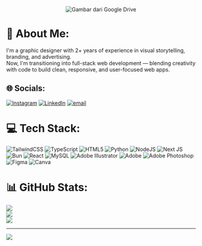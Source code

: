 <div align="center">
  <img src="https://drive.google.com/uc?export=view&id=1NHXA6M9I0oYkrZ_PcqZubagkBehs2MJS" alt="Gambar dari Google Drive">
</div>

# 💫 About Me:

I'm a graphic designer with 2+ years of experience in visual storytelling, branding, and advertising.<br> Now, I'm transitioning into full-stack web development — blending creativity with code to build clean, responsive, and user-focused web apps.

## 🌐 Socials:

[![Instagram](https://img.shields.io/badge/Instagram-%23E4405F.svg?logo=Instagram&logoColor=white)](https://instagram.com/sandeeffendiii) [![LinkedIn](https://img.shields.io/badge/LinkedIn-%230077B5.svg?logo=linkedin&logoColor=white)](https://linkedin.com/in/sandeeffendi) [![email](https://img.shields.io/badge/Email-D14836?logo=gmail&logoColor=white)](mailto:sande.effendi@gmail.com)

# 💻 Tech Stack:

![TailwindCSS](https://img.shields.io/badge/tailwindcss-%2338B2AC.svg?style=for-the-badge&logo=tailwind-css&logoColor=white) ![TypeScript](https://img.shields.io/badge/typescript-%23007ACC.svg?style=for-the-badge&logo=typescript&logoColor=white) ![HTML5](https://img.shields.io/badge/html5-%23E34F26.svg?style=for-the-badge&logo=html5&logoColor=white) ![Python](https://img.shields.io/badge/python-3670A0?style=for-the-badge&logo=python&logoColor=ffdd54) ![NodeJS](https://img.shields.io/badge/node.js-6DA55F?style=for-the-badge&logo=node.js&logoColor=white) ![Next JS](https://img.shields.io/badge/Next-black?style=for-the-badge&logo=next.js&logoColor=white) ![Bun](https://img.shields.io/badge/Bun-%23000000.svg?style=for-the-badge&logo=bun&logoColor=white) ![React](https://img.shields.io/badge/react-%2320232a.svg?style=for-the-badge&logo=react&logoColor=%2361DAFB) ![MySQL](https://img.shields.io/badge/mysql-4479A1.svg?style=for-the-badge&logo=mysql&logoColor=white) ![Adobe Illustrator](https://img.shields.io/badge/adobe%20illustrator-%23FF9A00.svg?style=for-the-badge&logo=adobe%20illustrator&logoColor=white) ![Adobe](https://img.shields.io/badge/adobe-%23FF0000.svg?style=for-the-badge&logo=adobe&logoColor=white) ![Adobe Photoshop](https://img.shields.io/badge/adobe%20photoshop-%2331A8FF.svg?style=for-the-badge&logo=adobe%20photoshop&logoColor=white) ![Figma](https://img.shields.io/badge/figma-%23F24E1E.svg?style=for-the-badge&logo=figma&logoColor=white) ![Canva](https://img.shields.io/badge/Canva-%2300C4CC.svg?style=for-the-badge&logo=Canva&logoColor=white)

# 📊 GitHub Stats:

![](https://github-readme-stats.vercel.app/api?username=sandeeffendi&theme=react&hide_border=false&include_all_commits=true&count_private=true)<br/>
![](https://nirzak-streak-stats.vercel.app/?user=sandeeffendi&theme=react&hide_border=false)<br/>
![](https://github-readme-stats.vercel.app/api/top-langs/?username=sandeeffendi&theme=react&hide_border=false&include_all_commits=true&count_private=true&layout=compact)

---

[![](https://visitcount.itsvg.in/api?id=sandeeffendi&icon=0&color=0)](https://visitcount.itsvg.in)

<!-- Proudly created with GPRM ( https://gprm.itsvg.in ) -->
